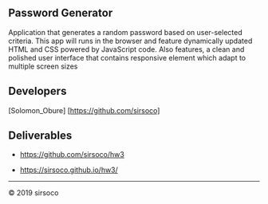 ##  Password Generator

 Application that generates a random password based on user-selected criteria. This app will runs in the browser and feature dynamically updated HTML and CSS powered by JavaScript code. Also features, a clean and polished user interface that contains responsive element which adapt to multiple screen sizes


## Developers 
[Solomon_Obure] [https://github.com/sirsoco]


## Deliverables 
* https://github.com/sirsoco/hw3

* https://sirsoco.github.io/hw3/

- - -
© 2019 sirsoco 
